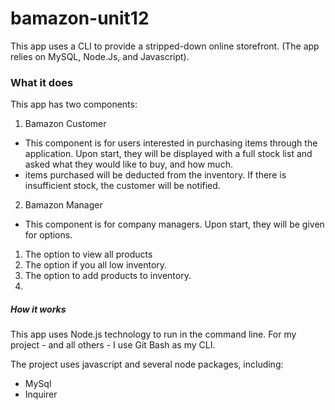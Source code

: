 # bamazon-unit12
This app uses a CLI to provide a stripped-down online storefront. (The app relies on MySQL, Node.Js, and Javascript).

### What it does
This app has two components:
1. Bamazon Customer
* This component is for users interested in purchasing items through the application. Upon start, they will be displayed with a full stock list and asked what they would like to buy, and how much.
* items purchased will be deducted from the inventory. If there is insufficient stock, the customer will be notified.
2. Bamazon Manager
* This component is for company managers. Upon start, they will be given for options.
1. The option to view all products
2. The option if you all low inventory.
3. The option to add products to inventory.
4. 
  
##### How it works
This app uses Node.js technology to run in the command line. For my project - and all others - I use Git Bash as my CLI.

The project uses javascript and several node packages, including:
* MySql
* Inquirer
